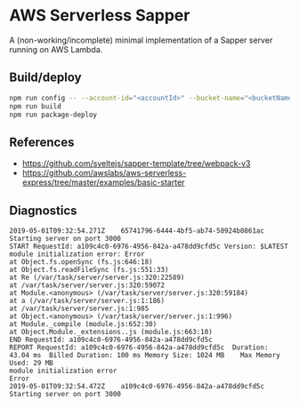 # AWS Serverless Sapper

A (non-working/incomplete) minimal implementation of a Sapper server running on AWS Lambda.

## Build/deploy

```sh
npm run config -- --account-id="<accountId>" --bucket-name="<bucketName>" [--region="<region>" --function-name="<functionName>"]
npm run build
npm run package-deploy
```

## References

* https://github.com/sveltejs/sapper-template/tree/webpack-v3
* https://github.com/awslabs/aws-serverless-express/tree/master/examples/basic-starter

## Diagnostics

```
2019-05-01T09:32:54.271Z	65741796-6444-4bf5-ab74-50924b0861ac	Starting server on port 3000
START RequestId: a109c4c0-6976-4956-842a-a478dd9cfd5c Version: $LATEST
module initialization error: Error
at Object.fs.openSync (fs.js:646:18)
at Object.fs.readFileSync (fs.js:551:33)
at Re (/var/task/server/server.js:320:22589)
at /var/task/server/server.js:320:59072
at Module.<anonymous> (/var/task/server/server.js:320:59184)
at a (/var/task/server/server.js:1:186)
at /var/task/server/server.js:1:985
at Object.<anonymous> (/var/task/server/server.js:1:996)
at Module._compile (module.js:652:30)
at Object.Module._extensions..js (module.js:663:10)
END RequestId: a109c4c0-6976-4956-842a-a478dd9cfd5c
REPORT RequestId: a109c4c0-6976-4956-842a-a478dd9cfd5c	Duration: 43.04 ms	Billed Duration: 100 ms Memory Size: 1024 MB	Max Memory Used: 29 MB	
module initialization error
Error
2019-05-01T09:32:54.472Z	a109c4c0-6976-4956-842a-a478dd9cfd5c	Starting server on port 3000
```
